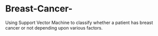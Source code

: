 # Breast-Cancer-
Using Support Vector Machine to classify  whether a patient has breast cancer or not depending upon various factors.
